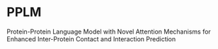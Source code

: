 # PPLM
Protein-Protein Language Model with Novel Attention Mechanisms for Enhanced Inter-Protein Contact and Interaction Prediction

